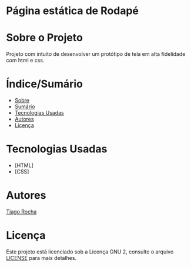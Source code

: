 # Página estática de Rodapé


# Sobre o Projeto

 Projeto com intuito de desenvolver um protótipo de tela em alta fidelidade com html e css.

# Índice/Sumário

* [Sobre](#sobre-o-projeto)
* [Sumário](#índice/sumário)
* [Tecnologias Usadas](#tecnologias-usadas)
* [Autores](#autores)
* [Licença](#licença)

# Tecnologias Usadas

- [HTML]
- [CSS]

# Autores

[Tiago Rocha](https://github.com/T-Babetto)

# Licença

Este projeto está licenciado sob a Licença GNU 2,  consulte o arquivo [LICENSE](LICENSE) para mais detalhes.
